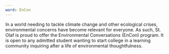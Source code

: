 ```yaml
---
word: EnCon
---
```


  In a world needing to tackle climate change and other ecological crises, environmental concerns have become relevant for everyone. As such, St. Olaf is proud to offer the Environmental Conversations (EnCon) program. It is open to any admitted student wanting to start college in a learning community inquiring after a life of environmental thoughtfulness.
